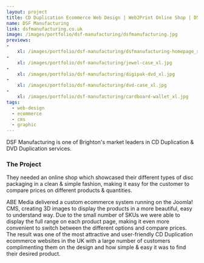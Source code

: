 ```yaml
---
layout: project
title: CD Duplication Ecommerce Web Design | Web2Print Online Shop | DSF Manufacturing
name: DSF Manufacturing
link: dsfmanufacturing.co.uk
image: /images/portfolio/dsf-manufacturing/dsfmanufacturing.jpg
previews:
-
    xl: /images/portfolio/dsf-manufacturing/dsfmanufacturing-homepage_xl.jpg
-
    xl: /images/portfolio/dsf-manufacturing/jewel-case_xl.jpg
-
    xl: /images/portfolio/dsf-manufacturing/digipak-dvd_xl.jpg
-
    xl: /images/portfolio/dsf-manufacturing/dvd-case_xl.jpg
-
    xl: /images/portfolio/dsf-manufacturing/cardboard-wallet_xl.jpg
tags:
  - web-design
  - ecommerce
  - cms
  - graphic
---
```


DSF Manufacturing is one of Brighton's market leaders in CD Duplication & DVD Duplication services.

### The Project

They needed an online shop which showcased their different types of disc packaging in a clean & simple fashion, making it easy for the customer to compare prices on different products & quantities.

ABE Media delivered a custom ecommerce system running on the Joomla! CMS, creating 3D images to display the products in a more beautiful, easy to understand way. Due to the small number of SKUs we were able to display the full range on each product page, making it even more convenient to switch between the different options and compare prices.  
The result was one of the most attractive and user-friendly CD Duplication ecommerce websites in the UK with a large number of customers complimenting them on the design and how simple & easy it was to find their desired product.